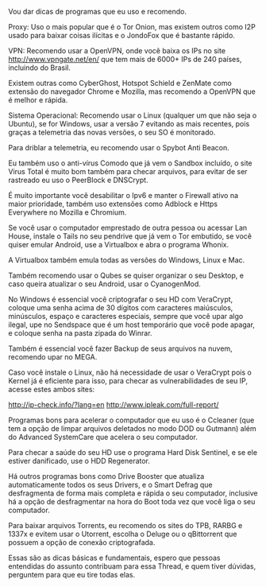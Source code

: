 Vou dar dicas de programas que eu uso e recomendo.

Proxy:
Uso o mais popular que é o Tor Onion, mas existem outros como I2P usado para baixar coisas ilícitas e o JondoFox que é bastante rápido.

VPN:
Recomendo usar a OpenVPN, onde você baixa os IPs no site http://www.vpngate.net/en/ que tem mais de 6000+ IPs de 240 países, incluindo do Brasil.

Existem outras como CyberGhost, Hotspot Schield e ZenMate como extensão do navegador Chrome e Mozilla, mas recomendo a OpenVPN que é melhor e rápida.

Sistema Operacional:
Recomendo usar o Linux (qualquer um que não seja o Ubuntu), se for Windows, usar a versão 7 evitando as mais recentes, pois graças a telemetria das novas versões, o seu SO é monitorado.

Para driblar a telemetria, eu recomendo usar o Spybot Anti Beacon.

Eu também uso o anti-vírus Comodo que já vem o Sandbox incluído, o site Virus Total é muito bom também para checar arquivos, para evitar de ser rastreado eu uso o PeerBlock e DNSCrypt.

É muito importante você desabilitar o Ipv6 e manter o Firewall ativo na maior prioridade, também uso extensões como Adblock e Https Everywhere no Mozilla e Chromium.

Se você usar o computador emprestado de outra pessoa ou acessar Lan House, instale o Tails no seu pendrive que já vem o Tor embutido, se você quiser emular Android, use a Virtualbox e abra o programa Whonix.

A Virtualbox também emula todas as versões do Windows, Linux e Mac.

Também recomendo usar o Qubes se quiser organizar o seu Desktop, e caso queira atualizar o seu Android, usar o CyanogenMod.

No Windows é essencial você criptografar o seu HD com VeraCrypt, coloque uma senha acima de 30 dígitos com caracteres maiúsculos, minúsculos, espaço e caracteres especiais, sempre que você upar algo ilegal, upe no Sendspace que é um host temporário que você pode apagar, e coloque senha na pasta zipada do Winrar.

Também é essencial você fazer Backup de seus arquivos na nuvem, recomendo upar no MEGA.

Caso você instale o Linux, não há necessidade de usar o VeraCrypt pois o Kernel já é eficiente para isso, para checar as vulnerabilidades de seu IP, acesse estes ambos sites:

http://ip-check.info/?lang=en
http://www.ipleak.com/full-report/

Programas bons para acelerar o computador que eu uso é o Ccleaner (que tem a opção de limpar arquivos deletados no modo DOD ou Gutmann) além do Advanced SystemCare que acelera o seu computador.

Para checar a saúde do seu HD use o programa Hard Disk Sentinel, e se ele estiver danificado, use o HDD Regenerator.

Há outros programas bons como Drive Booster que atualiza automaticamente todos os seus Drivers, e o Smart Defrag que desfragmenta de forma mais completa e rápida o seu computador, inclusive há a opção de desfragmentar na hora do Boot toda vez que você liga o seu computador.

Para baixar arquivos Torrents, eu recomendo os sites do TPB, RARBG e 1337x e evitem usar o Utorrent, escolha o Deluge ou o qBittorrent que possuem a opção de conexão criptografada.

Essas são as dicas básicas e fundamentais, espero que pessoas entendidas do assunto contribuam para essa Thread, e quem tiver dúvidas, perguntem para que eu tire todas elas.

